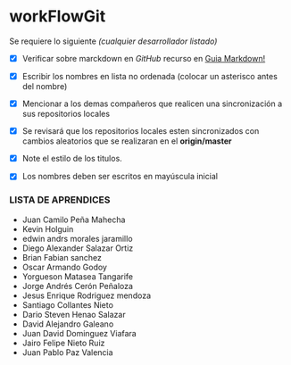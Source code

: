# workFlowGit

Se requiere lo siguiente _(cualquier desarrollador listado)_
- [x] Verificar sobre marckdown en *GitHub* recurso en [Guia Markdown!](https://guides.github.com/features/mastering-markdown/)
- [x] Escribir los nombres en lista no ordenada (colocar un asterisco antes del nombre)
- [x] Mencionar a los demas compañeros que realicen una sincronización a sus repositorios locales
- [x] Se revisará que los repositorios locales esten sincronizados con cambios aleatorios que se realizaran en el **origin/master**
- [x] Note el estilo de los titulos.
- [x] Los nombres deben ser escritos en mayúscula inicial


### LISTA DE APRENDICES

* Juan Camilo Peña Mahecha
* Kevin Holguin
* edwin andrs morales jaramillo
* Diego Alexander Salazar Ortiz
* Brian Fabian sanchez
* Oscar Armando Godoy
* Yorgueson Matasea Tangarife
* Jorge Andrés Cerón Peñaloza
* Jesus Enrique Rodriguez mendoza
* Santiago Collantes Nieto
* Dario Steven Henao Salazar
* David Alejandro Galeano
* Juan David Dominguez Viafara 
* Jairo Felipe Nieto Ruiz
* Juan Pablo Paz Valencia


